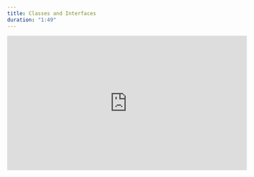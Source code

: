 ```yaml
---
title: Classes and Interfaces
duration: "1:49"
---
```


<iframe width="560" height="315" src="https://www.youtube.com/embed/LWxvtiJ3Cms" title="YouTube video player" frameborder="0" allow="accelerometer; autoplay; clipboard-write; encrypted-media; gyroscope; picture-in-picture; web-share" allowfullscreen></iframe>